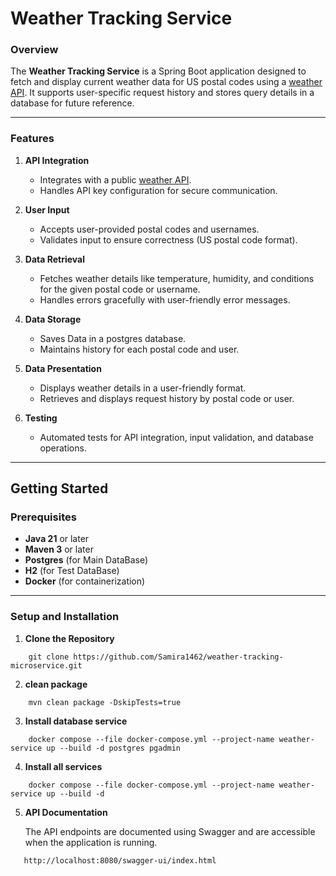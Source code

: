 # Weather Tracking Service

### Overview

The **Weather Tracking Service** is a Spring Boot application designed to fetch and display current weather data for US postal codes using a [weather API](https://openweathermap.org/). It supports user-specific request history and stores query details in a database for future reference.

---
### Features

1. **API Integration**
    - Integrates with a public [weather API](https://openweathermap.org/).
    - Handles API key configuration for secure communication.

2. **User Input**
    - Accepts user-provided postal codes and usernames.
    - Validates input to ensure correctness (US postal code format).

3. **Data Retrieval**
    - Fetches weather details like temperature, humidity, and conditions for the given postal code or username.
    - Handles errors gracefully with user-friendly error messages.

4. **Data Storage**
    - Saves Data in a postgres database.
    - Maintains history for each postal code and user.

5. **Data Presentation**
    - Displays weather details in a user-friendly format.
    - Retrieves and displays request history by postal code or user.

6. **Testing**
    - Automated tests for API integration, input validation, and database operations.

---
## Getting Started

### Prerequisites
- **Java 21** or later
- **Maven 3** or later
- **Postgres** (for Main DataBase)
- **H2** (for Test DataBase)
- **Docker** (for containerization)
---

### Setup and Installation

1. **Clone the Repository**
```shell
    git clone https://github.com/Samira1462/weather-tracking-microservice.git
```
2. **clean package**
```shell
    mvn clean package -DskipTests=true
```
3. **Install database service**
```shell
    docker compose --file docker-compose.yml --project-name weather-service up --build -d postgres pgadmin
```
4. **Install all services**
```shell
    docker compose --file docker-compose.yml --project-name weather-service up --build -d
```
5. **API Documentation**
   
   The API endpoints are documented using Swagger and are accessible when the application is running.

```text
   http://localhost:8080/swagger-ui/index.html
```
